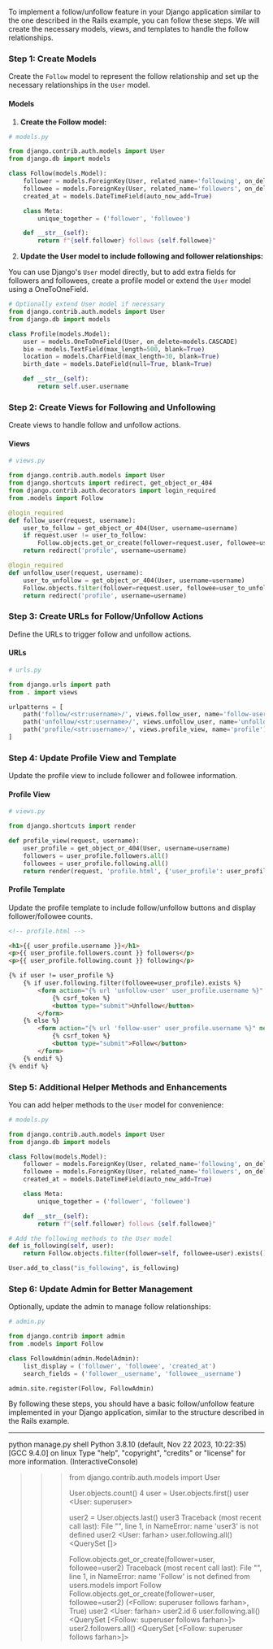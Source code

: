 To implement a follow/unfollow feature in your Django application similar to the one described in the Rails example, you can follow these steps. We will create the necessary models, views, and templates to handle the follow relationships.

### Step 1: Create Models

Create the `Follow` model to represent the follow relationship and set up the necessary relationships in the `User` model.

#### Models

1. **Create the Follow model:**

```python
# models.py

from django.contrib.auth.models import User
from django.db import models

class Follow(models.Model):
    follower = models.ForeignKey(User, related_name='following', on_delete=models.CASCADE)
    followee = models.ForeignKey(User, related_name='followers', on_delete=models.CASCADE)
    created_at = models.DateTimeField(auto_now_add=True)

    class Meta:
        unique_together = ('follower', 'followee')

    def __str__(self):
        return f"{self.follower} follows {self.followee}"
```

2. **Update the User model to include following and follower relationships:**

You can use Django's `User` model directly, but to add extra fields for followers and followees, create a profile model or extend the `User` model using a OneToOneField.

```python
# Optionally extend User model if necessary
from django.contrib.auth.models import User
from django.db import models

class Profile(models.Model):
    user = models.OneToOneField(User, on_delete=models.CASCADE)
    bio = models.TextField(max_length=500, blank=True)
    location = models.CharField(max_length=30, blank=True)
    birth_date = models.DateField(null=True, blank=True)

    def __str__(self):
        return self.user.username
```

### Step 2: Create Views for Following and Unfollowing

Create views to handle follow and unfollow actions.

#### Views

```python
# views.py

from django.contrib.auth.models import User
from django.shortcuts import redirect, get_object_or_404
from django.contrib.auth.decorators import login_required
from .models import Follow

@login_required
def follow_user(request, username):
    user_to_follow = get_object_or_404(User, username=username)
    if request.user != user_to_follow:
        Follow.objects.get_or_create(follower=request.user, followee=user_to_follow)
    return redirect('profile', username=username)

@login_required
def unfollow_user(request, username):
    user_to_unfollow = get_object_or_404(User, username=username)
    Follow.objects.filter(follower=request.user, followee=user_to_unfollow).delete()
    return redirect('profile', username=username)
```

### Step 3: Create URLs for Follow/Unfollow Actions

Define the URLs to trigger follow and unfollow actions.

#### URLs

```python
# urls.py

from django.urls import path
from . import views

urlpatterns = [
    path('follow/<str:username>/', views.follow_user, name='follow-user'),
    path('unfollow/<str:username>/', views.unfollow_user, name='unfollow-user'),
    path('profile/<str:username>/', views.profile_view, name='profile'),  # Ensure profile_view is defined
]
```

### Step 4: Update Profile View and Template

Update the profile view to include follower and followee information.

#### Profile View

```python
# views.py

from django.shortcuts import render

def profile_view(request, username):
    user_profile = get_object_or_404(User, username=username)
    followers = user_profile.followers.all()
    followees = user_profile.following.all()
    return render(request, 'profile.html', {'user_profile': user_profile, 'followers': followers, 'followees': followees})
```

#### Profile Template

Update the profile template to include follow/unfollow buttons and display follower/followee counts.

```html
<!-- profile.html -->

<h1>{{ user_profile.username }}</h1>
<p>{{ user_profile.followers.count }} followers</p>
<p>{{ user_profile.following.count }} following</p>

{% if user != user_profile %}
    {% if user.following.filter(followee=user_profile).exists %}
        <form action="{% url 'unfollow-user' user_profile.username %}" method="post">
            {% csrf_token %}
            <button type="submit">Unfollow</button>
        </form>
    {% else %}
        <form action="{% url 'follow-user' user_profile.username %}" method="post">
            {% csrf_token %}
            <button type="submit">Follow</button>
        </form>
    {% endif %}
{% endif %}
```

### Step 5: Additional Helper Methods and Enhancements

You can add helper methods to the `User` model for convenience:

```python
# models.py

from django.contrib.auth.models import User
from django.db import models

class Follow(models.Model):
    follower = models.ForeignKey(User, related_name='following', on_delete=models.CASCADE)
    followee = models.ForeignKey(User, related_name='followers', on_delete=models.CASCADE)
    created_at = models.DateTimeField(auto_now_add=True)

    class Meta:
        unique_together = ('follower', 'followee')

    def __str__(self):
        return f"{self.follower} follows {self.followee}"

# Add the following methods to the User model
def is_following(self, user):
    return Follow.objects.filter(follower=self, followee=user).exists()

User.add_to_class("is_following", is_following)
```

### Step 6: Update Admin for Better Management

Optionally, update the admin to manage follow relationships:

```python
# admin.py

from django.contrib import admin
from .models import Follow

class FollowAdmin(admin.ModelAdmin):
    list_display = ('follower', 'followee', 'created_at')
    search_fields = ('follower__username', 'followee__username')

admin.site.register(Follow, FollowAdmin)
```

By following these steps, you should have a basic follow/unfollow feature implemented in your Django application, similar to the structure described in the Rails example.


****************************************

python manage.py shell
Python 3.8.10 (default, Nov 22 2023, 10:22:35) 
[GCC 9.4.0] on linux
Type "help", "copyright", "credits" or "license" for more information.
(InteractiveConsole)
>>> from django.contrib.auth.models import User
>>> 
>>> User.objects.count()
4
>>> user = User.objects.first()
>>> user
<User: superuser>
>>> 
>>> user2 = User.objects.last()
>>> user3
Traceback (most recent call last):
  File "<console>", line 1, in <module>
NameError: name 'user3' is not defined
>>> user2
<User: farhan>
>>> user.following.all()
<QuerySet []>
>>> 
>>> Follow.objects.get_or_create(follower=user, followee=user2)
Traceback (most recent call last):
  File "<console>", line 1, in <module>
NameError: name 'Follow' is not defined
>>> from users.models import Follow
>>> Follow.objects.get_or_create(follower=user, followee=user2)
(<Follow: superuser follows farhan>, True)
>>> user2
<User: farhan>
>>> user2.id
6
>>> user.following.all()
<QuerySet [<Follow: superuser follows farhan>]>
>>> user2.followers.all()
<QuerySet [<Follow: superuser follows farhan>]>
>>> 
